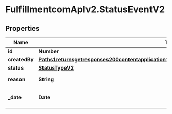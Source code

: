 # FulfillmentcomApIv2.StatusEventV2

## Properties
Name | Type | Description | Notes
------------ | ------------- | ------------- | -------------
**id** | **Number** |  | 
**createdBy** | [**Paths1returnsgetresponses200contentapplication1jsonschemapropertiesdataitemspropertiesupdatedBy**](Paths1returnsgetresponses200contentapplication1jsonschemapropertiesdataitemspropertiesupdatedBy.md) |  | [optional] 
**status** | [**StatusTypeV2**](StatusTypeV2.md) |  | [optional] 
**reason** | **String** | Explanation for status | [optional] 
**_date** | **Date** | DateTime of Status Event | [optional] 
